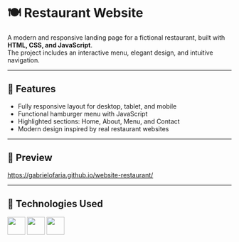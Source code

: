 # 🍽️ Restaurant Website

A modern and responsive landing page for a fictional restaurant, built with **HTML, CSS, and JavaScript**.  
The project includes an interactive menu, elegant design, and intuitive navigation.

---

## 🚀 Features
- Fully responsive layout for desktop, tablet, and mobile  
- Functional hamburger menu with JavaScript  
- Highlighted sections: Home, About, Menu, and Contact  
- Modern design inspired by real restaurant websites  

---

## 🎥 Preview
https://gabrielofaria.github.io/website-restaurant/

---

## 🔧 Technologies Used
<p align="left">
  <img src="https://cdn.jsdelivr.net/gh/devicons/devicon/icons/html5/html5-original.svg" width="40"/>
  <img src="https://cdn.jsdelivr.net/gh/devicons/devicon/icons/css3/css3-original.svg" width="40"/>
  <img src="https://cdn.jsdelivr.net/gh/devicons/devicon/icons/javascript/javascript-original.svg" width="40"/>
